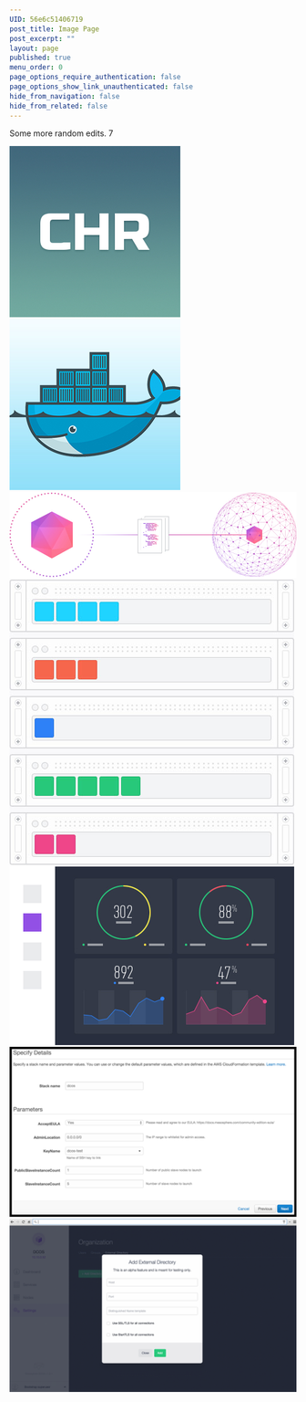 ```yaml
---
UID: 56e6c51406719
post_title: Image Page
post_excerpt: ""
layout: page
published: true
menu_order: 0
page_options_require_authentication: false
page_options_show_link_unauthenticated: false
hide_from_navigation: false
hide_from_related: false
---
```



Some more random edits. 7


![Alt text][1] ![Alt text][2] ![Alt text][3] ![Alt text][4] ![Alt text][5] ![Alt text][6] ![Alt text][7]

 [1]: /assets/images/chronos.jpg
 [2]: /assets/images/docker.jpg
 [3]: /assets/images/learn-deploy.jpg
 [4]: /assets/images/learn-interface-ui.jpg
 [5]: /assets/images/learn-interface-ui-2.jpg
 [6]: /assets/images/services.png
 [7]: /assets/images/test1.gif
